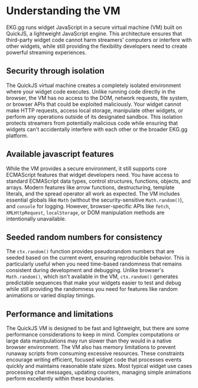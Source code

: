 # Understanding the VM

EKG.gg runs widget JavaScript in a secure virtual machine (VM) built on
QuickJS, a lightweight JavaScript engine. This architecture ensures that
third-party widget code cannot harm streamers' computers or interfere with
other widgets, while still providing the flexibility developers need to create
powerful streaming experiences.

## Security through isolation

The QuickJS virtual machine creates a completely isolated environment where
your widget code executes. Unlike running code directly in the browser, the VM
has no access to the DOM, network requests, file system, or browser APIs that
could be exploited maliciously. Your widget cannot make HTTP requests, access
local storage, manipulate other widgets, or perform any operations outside of
its designated sandbox. This isolation protects streamers from potentially
malicious code while ensuring that widgets can't accidentally interfere with
each other or the broader EKG.gg platform.

## Available javascript features

While the VM provides a secure environment, it still supports core ECMAScript
features that widget developers need. You have access to standard ECMAScript
data types, control structures, functions, objects, and arrays. Modern features
like arrow functions, destructuring, template literals, and the spread operator
all work as expected. The VM includes essential globals like `Math` (without
the security-sensitive `Math.random()`), and `console` for logging. However,
browser-specific APIs like `fetch`, `XMLHttpRequest`, `localStorage`, or DOM
manipulation methods are intentionally unavailable.

## Seeded random numbers for consistency

The `ctx.random()` function provides pseudorandom numbers that are seeded based
on the current event, ensuring reproducible behavior. This is particularly
useful when you need time-based randomness that remains consistent during
development and debugging. Unlike browser's `Math.random()`, which isn't
available in the VM, `ctx.random()` generates predictable sequences that make
your widgets easier to test and debug while still providing the randomness you
need for features like random animations or varied display timings.

## Performance and limitations

The QuickJS VM is designed to be fast and lightweight, but there are some
performance considerations to keep in mind. Complex computations or large data
manipulations may run slower than they would in a native browser environment.
The VM also has memory limitations to prevent runaway scripts from consuming
excessive resources. These constraints encourage writing efficient, focused
widget code that processes events quickly and maintains reasonable state sizes.
Most typical widget use cases processing chat messages, updating counters,
managing simple animations perform excellently within these boundaries.
